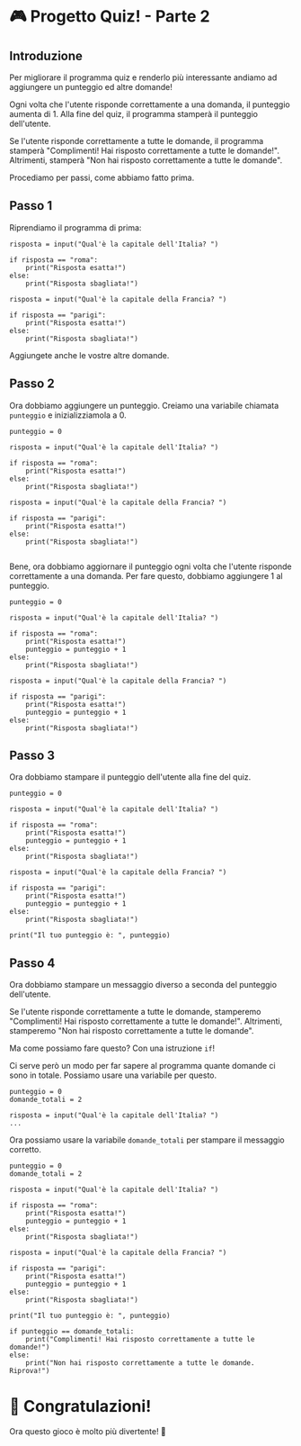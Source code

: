 # 🎮 Progetto Quiz! - Parte 2

## Introduzione

Per migliorare il programma quiz e renderlo più interessante andiamo ad aggiungere un punteggio ed altre domande!

Ogni volta che l'utente risponde correttamente a una domanda, il punteggio aumenta di 1. Alla fine del quiz, il
programma stamperà il punteggio dell'utente.

Se l'utente risponde correttamente a tutte le domande, il programma stamperà "Complimenti! Hai risposto correttamente a
tutte le domande!". Altrimenti, stamperà "Non hai risposto correttamente a tutte le domande".

Procediamo per passi, come abbiamo fatto prima.

## Passo 1

Riprendiamo il programma di prima:

```python:line-numbers
risposta = input("Qual'è la capitale dell'Italia? ")

if risposta == "roma":
    print("Risposta esatta!")
else:
    print("Risposta sbagliata!")

risposta = input("Qual'è la capitale della Francia? ")

if risposta == "parigi":
    print("Risposta esatta!")
else:
    print("Risposta sbagliata!")
```

Aggiungete anche le vostre altre domande.

## Passo 2

Ora dobbiamo aggiungere un punteggio. Creiamo una variabile chiamata `punteggio` e inizializziamola a 0.

```python:line-numbers {1}
punteggio = 0

risposta = input("Qual'è la capitale dell'Italia? ")

if risposta == "roma":
    print("Risposta esatta!")
else:
    print("Risposta sbagliata!")

risposta = input("Qual'è la capitale della Francia? ")

if risposta == "parigi":
    print("Risposta esatta!")
else:
    print("Risposta sbagliata!")
    
```

Bene, ora dobbiamo aggiornare il punteggio ogni volta che l'utente risponde correttamente a una domanda. Per fare
questo,
dobbiamo aggiungere 1 al punteggio.

```python:line-numbers {7,15}
punteggio = 0

risposta = input("Qual'è la capitale dell'Italia? ")

if risposta == "roma":
    print("Risposta esatta!")
    punteggio = punteggio + 1
else:
    print("Risposta sbagliata!")

risposta = input("Qual'è la capitale della Francia? ")

if risposta == "parigi":
    print("Risposta esatta!")
    punteggio = punteggio + 1
else:
    print("Risposta sbagliata!")
```

## Passo 3

Ora dobbiamo stampare il punteggio dell'utente alla fine del quiz.

```python:line-numbers {19}
punteggio = 0

risposta = input("Qual'è la capitale dell'Italia? ")

if risposta == "roma":
    print("Risposta esatta!")
    punteggio = punteggio + 1
else:
    print("Risposta sbagliata!")

risposta = input("Qual'è la capitale della Francia? ")

if risposta == "parigi":
    print("Risposta esatta!")
    punteggio = punteggio + 1
else:
    print("Risposta sbagliata!")

print("Il tuo punteggio è: ", punteggio)

```

## Passo 4

Ora dobbiamo stampare un messaggio diverso a seconda del punteggio dell'utente.

Se l'utente risponde correttamente a tutte le domande, stamperemo "Complimenti! Hai risposto correttamente a tutte le
domande!". Altrimenti, stamperemo "Non hai risposto correttamente a tutte le domande".

Ma come possiamo fare questo? Con una istruzione `if`!

Ci serve però un modo per far sapere al programma quante domande ci sono in totale. Possiamo usare una variabile per
questo.

```python:line-numbers {2,21-25}
punteggio = 0
domande_totali = 2

risposta = input("Qual'è la capitale dell'Italia? ")
...

```

Ora possiamo usare la variabile `domande_totali` per stampare il messaggio corretto.

```python:line-numbers {22-25}
punteggio = 0
domande_totali = 2

risposta = input("Qual'è la capitale dell'Italia? ")

if risposta == "roma":
    print("Risposta esatta!")
    punteggio = punteggio + 1
else:
    print("Risposta sbagliata!")

risposta = input("Qual'è la capitale della Francia? ")

if risposta == "parigi":
    print("Risposta esatta!")
    punteggio = punteggio + 1
else:
    print("Risposta sbagliata!")

print("Il tuo punteggio è: ", punteggio)

if punteggio == domande_totali:
    print("Complimenti! Hai risposto correttamente a tutte le domande!")
else:
    print("Non hai risposto correttamente a tutte le domande. Riprova!")

```

# 🎉 Congratulazioni! 
Ora questo gioco è molto più divertente! 👏